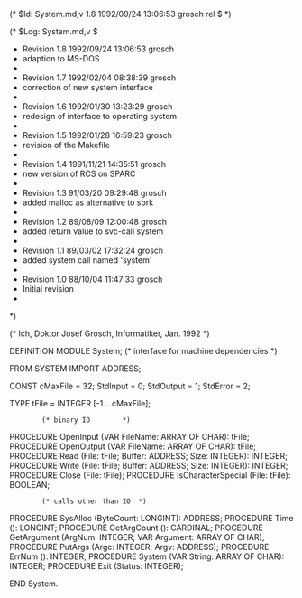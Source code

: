 (* $Id: System.md,v 1.8 1992/09/24 13:06:53 grosch rel $ *)

(* $Log: System.md,v $
 * Revision 1.8  1992/09/24  13:06:53  grosch
 * adaption to MS-DOS
 *
 * Revision 1.7  1992/02/04  08:38:39  grosch
 * correction of new system interface
 *
 * Revision 1.6  1992/01/30  13:23:29  grosch
 * redesign of interface to operating system
 *
 * Revision 1.5  1992/01/28  16:59:23  grosch
 * revision of the Makefile
 *
 * Revision 1.4  1991/11/21  14:35:51  grosch
 * new version of RCS on SPARC
 *
 * Revision 1.3  91/03/20  09:29:48  grosch
 * added malloc as alternative to sbrk
 * 
 * Revision 1.2  89/08/09  12:00:48  grosch
 * added return value to svc-call system
 * 
 * Revision 1.1  89/03/02  17:32:24  grosch
 * added system call named 'system'
 * 
 * Revision 1.0  88/10/04  11:47:33  grosch
 * Initial revision
 * 
 *)

(* Ich, Doktor Josef Grosch, Informatiker, Jan. 1992 *)

DEFINITION MODULE System;			(* interface for machine dependencies	*)

FROM SYSTEM	IMPORT ADDRESS;

CONST
   cMaxFile	= 32;
   StdInput	= 0;
   StdOutput	= 1;
   StdError	= 2;

TYPE tFile	= INTEGER [-1 .. cMaxFile];

			(* binary IO		*)

PROCEDURE OpenInput	(VAR FileName: ARRAY OF CHAR): tFile;
PROCEDURE OpenOutput	(VAR FileName: ARRAY OF CHAR): tFile;
PROCEDURE Read		(File: tFile; Buffer: ADDRESS; Size: INTEGER): INTEGER;
PROCEDURE Write		(File: tFile; Buffer: ADDRESS; Size: INTEGER): INTEGER;
PROCEDURE Close		(File: tFile);
PROCEDURE IsCharacterSpecial (File: tFile): BOOLEAN;

			(* calls other than IO	*)

PROCEDURE SysAlloc	(ByteCount: LONGINT): ADDRESS;
PROCEDURE Time		(): LONGINT;
PROCEDURE GetArgCount	(): CARDINAL;
PROCEDURE GetArgument	(ArgNum: INTEGER; VAR Argument: ARRAY OF CHAR);
PROCEDURE PutArgs	(Argc: INTEGER; Argv: ADDRESS);
PROCEDURE ErrNum	(): INTEGER;
PROCEDURE System	(VAR String: ARRAY OF CHAR): INTEGER;
PROCEDURE Exit		(Status: INTEGER);

END System.
